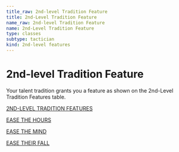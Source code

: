 ```yaml
---
title_raw: 2nd-level Tradition Feature
title: 2nd-Level Tradition Feature
name_raw: 2nd-level Tradition Feature
name: 2nd-Level Tradition Feature
type: classes
subtype: tactician
kind: 2nd-level features
---
```


# 2nd-level Tradition Feature

Your talent tradition grants you a feature as shown on the 2nd-Level Tradition Features table.

[2ND-LEVEL TRADITION FEATURES](./2nd-Level%20Tradition%20Features.md)

[EASE THE HOURS](./Ease%20The%20Hours.md)

[EASE THE MIND](./Ease%20The%20Mind.md)

[EASE THEIR FALL](./Ease%20Their%20Fall.md)
